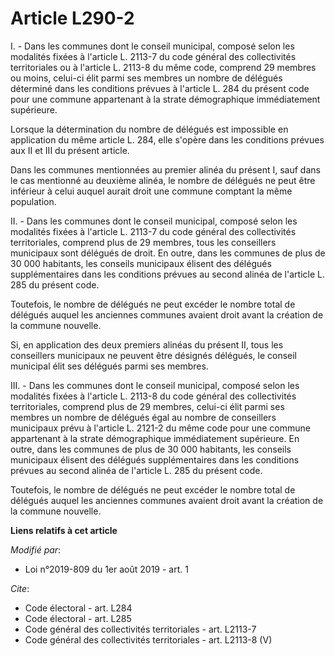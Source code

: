 # Article L290-2

I. - Dans les communes dont le conseil municipal, composé selon les modalités fixées à l'article L. 2113-7 du code général
des collectivités territoriales ou à l'article L. 2113-8 du même code, comprend 29 membres ou moins, celui-ci élit parmi ses
membres un nombre de délégués déterminé dans les conditions prévues à l'article L. 284 du présent code pour une commune
appartenant à la strate démographique immédiatement supérieure.

Lorsque la détermination du nombre de délégués est impossible en application du même article L. 284, elle s'opère dans les
conditions prévues aux II et III du présent article.

Dans les communes mentionnées au premier alinéa du présent I, sauf dans le cas mentionné au deuxième alinéa, le nombre de
délégués ne peut être inférieur à celui auquel aurait droit une commune comptant la même population.

II. - Dans les communes dont le conseil municipal, composé selon les modalités fixées à l'article L. 2113-7 du code général
des collectivités territoriales, comprend plus de 29 membres, tous les conseillers municipaux sont délégués de droit. En
outre, dans les communes de plus de 30 000 habitants, les conseils municipaux élisent des délégués supplémentaires dans les
conditions prévues au second alinéa de l'article L. 285 du présent code.

Toutefois, le nombre de délégués ne peut excéder le nombre total de délégués auquel les anciennes communes avaient droit
avant la création de la commune nouvelle.

Si, en application des deux premiers alinéas du présent II, tous les conseillers municipaux ne peuvent être désignés
délégués, le conseil municipal élit ses délégués parmi ses membres.

III. - Dans les communes dont le conseil municipal, composé selon les modalités fixées à l'article L. 2113-8 du code général
des collectivités territoriales, comprend plus de 29 membres, celui-ci élit parmi ses membres un nombre de délégués égal au
nombre de conseillers municipaux prévu à l'article L. 2121-2 du même code pour une commune appartenant à la strate
démographique immédiatement supérieure. En outre, dans les communes de plus de 30 000 habitants, les conseils municipaux
élisent des délégués supplémentaires dans les conditions prévues au second alinéa de l'article L. 285 du présent code.

Toutefois, le nombre de délégués ne peut excéder le nombre total de délégués auquel les anciennes communes avaient droit
avant la création de la commune nouvelle.

**Liens relatifs à cet article**

_Modifié par_:

  - Loi n°2019-809 du 1er août 2019 - art. 1

_Cite_:

  - Code électoral - art. L284
  - Code électoral - art. L285
  - Code général des collectivités territoriales - art. L2113-7
  - Code général des collectivités territoriales - art. L2113-8 (V)
